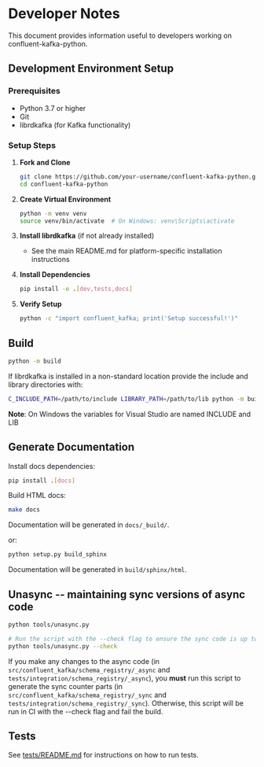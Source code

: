 # Developer Notes

This document provides information useful to developers working on confluent-kafka-python.

## Development Environment Setup

### Prerequisites

- Python 3.7 or higher
- Git
- librdkafka (for Kafka functionality)

### Setup Steps

1. **Fork and Clone**
   ```bash
   git clone https://github.com/your-username/confluent-kafka-python.git
   cd confluent-kafka-python
   ```

2. **Create Virtual Environment**
   ```bash
   python -m venv venv
   source venv/bin/activate  # On Windows: venv\Scripts\activate
   ```

3. **Install librdkafka** (if not already installed)
   - See the main README.md for platform-specific installation instructions

4. **Install Dependencies**
   ```bash
   pip install -e .[dev,tests,docs]
   ```

5. **Verify Setup**
   ```bash
   python -c "import confluent_kafka; print('Setup successful!')"
   ```

## Build

```bash
python -m build
```

If librdkafka is installed in a non-standard location provide the include and library directories with:

```bash
C_INCLUDE_PATH=/path/to/include LIBRARY_PATH=/path/to/lib python -m build
```

**Note**: On Windows the variables for Visual Studio are named INCLUDE and LIB

## Generate Documentation

Install docs dependencies:

```bash
pip install .[docs]
```

Build HTML docs:

```bash
make docs
```

Documentation will be generated in `docs/_build/`.

or:

```bash
python setup.py build_sphinx
```

Documentation will be generated in  `build/sphinx/html`.

## Unasync -- maintaining sync versions of async code

```bash
python tools/unasync.py

# Run the script with the --check flag to ensure the sync code is up to date
python tools/unasync.py --check
```

If you make any changes to the async code (in `src/confluent_kafka/schema_registry/_async` and `tests/integration/schema_registry/_async`), you **must** run this script to generate the sync counter parts (in `src/confluent_kafka/schema_registry/_sync` and `tests/integration/schema_registry/_sync`). Otherwise, this script will be run in CI with the --check flag and fail the build.


## Tests


See [tests/README.md](tests/README.md) for instructions on how to run tests.
